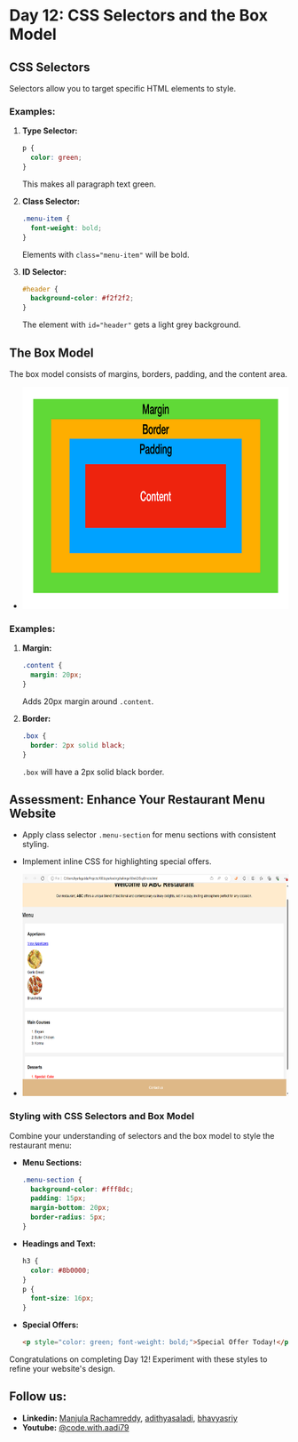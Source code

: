 
# Day 12: CSS Selectors and the Box Model

## CSS Selectors
Selectors allow you to target specific HTML elements to style.

### Examples:
1. **Type Selector:**
   ```css
   p {
     color: green;
   }
   ```
   This makes all paragraph text green.

2. **Class Selector:**
   ```css
   .menu-item {
     font-weight: bold;
   }
   ```
   Elements with `class="menu-item"` will be bold.

3. **ID Selector:**
   ```css
   #header {
     background-color: #f2f2f2;
   }
   ```
   The element with `id="header"` gets a light grey background.

## The Box Model
The box model consists of margins, borders, padding, and the content area.
- <center><img src="https://github.com/adithyasai/100daysofcodingchallenge/blob/week2/images/week2_ss6.png" width="800" height="400"></center>

### Examples:
1. **Margin:**
   ```css
   .content {
     margin: 20px;
   }
   ```
   Adds 20px margin around `.content`.

2. **Border:**
   ```css
   .box {
     border: 2px solid black;
   }
   ```
   `.box` will have a 2px solid black border.

## Assessment: Enhance Your Restaurant Menu Website
- Apply class selector `.menu-section` for menu sections with consistent styling.
- Implement inline CSS for highlighting special offers.

- <center><img src="https://github.com/adithyasai/100daysofcodingchallenge/blob/week2/images/week2_ss8.png" width="800" height="400"></center>

### Styling with CSS Selectors and Box Model
Combine your understanding of selectors and the box model to style the restaurant menu:

- **Menu Sections:**
  ```css
  .menu-section {
    background-color: #fff8dc;
    padding: 15px;
    margin-bottom: 20px;
    border-radius: 5px;
  }
  ```
- **Headings and Text:**
  ```css
  h3 {
    color: #8b0000;
  }
  p {
    font-size: 16px;
  }
  ```
- **Special Offers:**
  ```html
  <p style="color: green; font-weight: bold;">Special Offer Today!</p>
  ```

Congratulations on completing Day 12! Experiment with these styles to refine your website's design.

## Follow us:

- **Linkedin:** [Manjula Rachamreddy](https://www.linkedin.com/in/manjula-rachamreddy-182001255/), [adithyasaladi](https://www.linkedin.com/in/adithyasaladi/), [bhavyasriy](https://www.linkedin.com/in/bhavyasriy/)
- **Youtube:** [@code.with.aadi79](https://www.youtube.com/@Code.with.aadi79)

